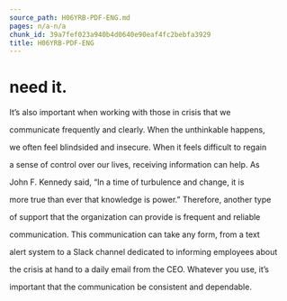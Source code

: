 ```yaml
---
source_path: H06YRB-PDF-ENG.md
pages: n/a-n/a
chunk_id: 39a7fef023a940b4d0640e90eaf4fc2bebfa3929
title: H06YRB-PDF-ENG
---
```

# need it.

It’s also important when working with those in crisis that we

communicate frequently and clearly. When the unthinkable happens,

we often feel blindsided and insecure. When it feels difficult to regain

a sense of control over our lives, receiving information can help. As

John F. Kennedy said, “In a time of turbulence and change, it is

more true than ever that knowledge is power.” Therefore, another type

of support that the organization can provide is frequent and reliable

communication. This communication can take any form, from a text

alert system to a Slack channel dedicated to informing employees about

the crisis at hand to a daily email from the CEO. Whatever you use, it’s

important that the communication be consistent and dependable.

